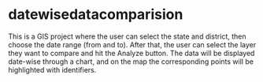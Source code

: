 # datewisedatacomparision
This is a GIS project where the user can select the state and district, then choose the date range (from and to). After that, the user can select the layer they want to compare and hit the Analyze button. The data will be displayed date-wise through a chart, and on the map the corresponding points will be highlighted with identifiers.
